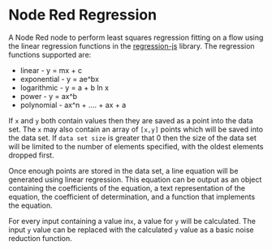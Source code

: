 # Node Red Regression

A Node Red node to perform least squares regression fitting on a flow using the linear regression functions in the [regression-js](https://www.npmjs.com/package/regression) library.  The regression functions supported are:

  * linear - y = mx + c
  * exponential - y = ae^bx
  * logarithmic - y = a + b ln x
  * power - y = ax^b
  * polynomial - ax^n + .... + ax + a

If `x` and `y` both contain values then they are saved as a point into the data set.  The `x` may also
contain an array of `[x,y]` points which will be saved into the data set.  If `data set size` is greater
that 0 then the size of the data set will be limited to the number of elements specified, with the oldest
elements dropped first.
        
Once enough points are stored in the data set, a line equation will be generated using linear regression.
This equation can be output as an object containing the coefficients of the equation, a text
representation of the equation, the coefficient of determination, and a function that implements the
equation.
        
For every input containing a value in`x`, a value for `y` will be calculated.  The input `y` value
can be replaced with the calculated `y` value as a basic noise reduction function.


